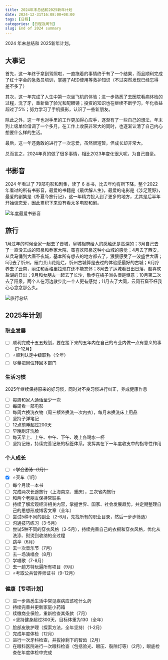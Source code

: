 ```yaml
---
title: 2024年末总结和2025新年计划
date: 2024-12-31T16:08:00+08:00
tags: [日程]
categories: [日程及周刊]
slug: End of 2024 summary
---
```


2024 年末总结和 2025新年计划。

<!--more-->

## 大事记

首先，这一年终于拿到驾照啦，一直拖着的事情终于有了一个结果，而且顺利完成了红十字会的急救员培训，掌握了AED使用等救护知识（不过突然发现已经忘得差不多了）

其次，这一年完成了人生中第一次坐飞机的体验；进一步熟悉了去医院看病体检的过程，洗了牙，重新做了验光和配眼镜；投资的知识也在继续不断学习，年化收益超过了5%；努力学习了手机摄影，认识了一些新朋友。

除此之外，这一年也对手里的工作更加得心应手，逐渐有了一些自己的想法，年末到上级单位借调了一个多月，在工作上收获非常大的同时，也逐渐认清了自己内心想要什么样的生活。

最后，这一年还勇敢的进行了一次恋爱，虽然很短暂，但成长却非常大。

总而言之，2024年真的做了很多事情，相比2023年变化很大呢，为自己自豪。

## 书影音

2024 年看过了 79部电影和剧集，读了 6 本书，比去年均有所下降。整个2022 年看过的所有书影音，最爱的书籍是《最优解人生》，最爱的电影是《涉足荒野》，最爱的剧集是《朴夏今旅行记》，这一年精力投入到了更多的地方，尤其是后半年开始谈恋爱，因此累积下来没有看太多电影和剧。

![年度最爱书影音](https://picped-1301226557.cos.ap-beijing.myqcloud.com/ZK_20241231_年度最爱书影音.png)

## 旅行

1月过年的时候全家一起去了晋城，皇城相府给人的感触还是蛮深的；3月自己去了一直没去成的阳泉和乔家大院，蛮喜欢阳泉这种小山城的感觉；4月去了西安，从兵马俑到大唐不夜城，基本所有想去的地方都去了，狠狠感受了一波盛世大唐；5月去了忻州，雁门关山花灿烂，忻州古城算是去过的体验感最好的古城；6月疗养去了云南，丽江和香格里拉现在还不能忘怀；8月去了运城看日出日落，超喜欢盐湖的日出；9月和女朋友一起去了长沙，散步在橘子洲头很是惬意；10月第二次去了阳泉，两个人在河边散步比一个人更有感觉；11月去了大同，云冈石窟不枉我心心念念那么久。

![旅行总结](https://picped-1301226557.cos.ap-beijing.myqcloud.com/ZK_20241231_旅行总结.png)

## 2025年计划

### 职业发展

- [ ] 顺利完成十五五规划，要在接下来的五年内在自己的专业内做一点有意义的事【1-12月】
- [ ] :star:顺利认定中级职称（全年）
- [ ] 尽量把岗位转回本部门

### 生活习惯

2025年继续保持原来的好习惯，同时对不良习惯进行纠正，养成健康作息

- [ ] 每周和家人通话至少一次
- [ ] 每周看一部电影
- [ ] 每周六换洗衣物（周三额外换洗一次内衣），每月末换洗床上用品
- [ ] 坚持子弹笔记
- [ ] 12点前睡超过200天
- [ ] 早晚刷牙洗脸
- [ ] 每天早上、上午、中午、下午、晚上各喝水一杯
- [ ] 坚持记账，持续完善记账的标签体系，发挥其在下一年度收支中的指导性作用

### 个人成长

- [ ] :star:~~学会游泳（1月）~~
- [x] :star:买车（1月）
- [ ] 每个月读一本书
- [ ] 完成两次长途旅行（上海南京、重庆），三次省内旅行
- [ ] 和两个老朋友保持常联系
- [ ] 持续了解宏观经济相关内容，掌握世界、国家、社会发展趋势，并定期整理自己的思想形成博客文章（全年）
- [ ] 尝试5种不同的副业（2-6月，先找所有的职业目录，然后一步步筛选）
- [ ] 沟通技巧练习（3-5月）
- [ ] 尝试5种不同的穿衣风格（3-5月），持续完善自己的衣橱和穿衣风格，优化从洗涤、熨烫到收纳的全过程
- [ ] 跳伞（6月）
- [ ] 去一次音乐节（7月）
- [ ] 去一场演唱会（8月）
- [ ] 学唱歌（7-8月）
- [ ] 去一趟方特玩遍所有项目（9月）
- [ ] :star:考取公共营养师证书（9-12月）

### 健康【专项计划】

- [ ] 进一步熟悉生活中常见疾病应该吃什么药
- [ ] 持续完善并更新家庭小药箱
- [ ] 续缴商业保险，重新检查其条款（7月）
- [ ] :star:坚持健身超过300天，目标体重为130（全年）
- [ ] 脸部皮肤护理（探索方法，全年坚持）（1-2月）
- [ ] 完成年度体检（12月）
- [ ] 进行一次牙科检查，并拔掉剩下的智齿（2月）
- [ ] 在眼科医院进行一次眼科检查（包括验光、眼压、裂隙灯等）（2月），眼底检查在年度体检中完成
